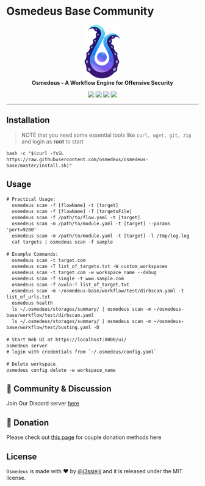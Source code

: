 # Osmedeus Base Community

<p align="center">
  <img alt="Osmedeus" src="https://raw.githubusercontent.com/osmedeus/assets/main/logo-transparent.png" height="140" />
  <br />
  <strong>Osmedeus - A Workflow Engine for Offensive Security</strong>

  <p align="center">
  <a href="https://docs.osmedeus.org/"><img src="https://img.shields.io/badge/Documentation-0078D4?style=for-the-badge&logo=Google-Chrome&logoColor=39ff14&labelColor=black&color=black"></a>
  <a href="https://docs.osmedeus.org/donation/"><img src="https://img.shields.io/badge/Sponsors-0078D4?style=for-the-badge&logo=GitHub-Sponsors&logoColor=39ff14&labelColor=black&color=black"></a>
  <a href="https://twitter.com/OsmedeusEngine"><img src="https://img.shields.io/badge/%40OsmedeusEngine-0078D4?style=for-the-badge&logo=Twitter&logoColor=39ff14&labelColor=black&color=black"></a>
  <a href="https://discord.gg/gy4SWhpaPU"><img src="https://img.shields.io/badge/Discord%20Server-0078D4?style=for-the-badge&logo=Discord&logoColor=39ff14&labelColor=black&color=black"></a>
  </p>
</p>

***

## Installation

> NOTE that you need some essential tools like `curl, wget, git, zip` and login as **root** to start

```shell
bash -c "$(curl -fsSL https://raw.githubusercontent.com/osmedeus/osmedeus-base/master/install.sh)"
```

## Usage

```shell
# Practical Usage:
  osmedeus scan -f [flowName] -t [target]
  osmedeus scan -f [flowName] -T [targetsFile]
  osmedeus scan -f /path/to/flow.yaml -t [target]
  osmedeus scan -m /path/to/module.yaml -t [target] --params 'port=9200'
  osmedeus scan -m /path/to/module.yaml -t [target] -l /tmp/log.log
  cat targets | osmedeus scan -f sample

# Example Commands:
  osmedeus scan -t target.com
  osmedeus scan -T list_of_targets.txt -W custom_workspaces
  osmedeus scan -t target.com -w workspace_name --debug
  osmedeus scan -f single -t www.sample.com
  osmedeus scan -f ovuln-T list_of_target.txt
  osmedeus scan -m ~/osmedeus-base/workflow/test/dirbscan.yaml -t list_of_urls.txt
  osmedeus health
  ls ~/.osmedeus/storages/summary/ | osmedeus scan -m ~/osmedeus-base/workflow/test/dirbscan.yaml
  ls ~/.osmedeus/storages/summary/ | osmedeus scan -m ~/osmedeus-base/workflow/test/busting.yaml -D

# Start Web UI at https://localhost:8000/ui/
osmedeus server
# login with credentials from `~/.osmedeus/config.yaml`

# Delete workspace
osmedeus config delete -w workspace_name
```

## 💬 Community & Discussion

Join Our Discord server [here](https://discord.gg/gy4SWhpaPU)

## 💎 Donation

Please check out [this page](https://docs.osmedeus.org/donation/) for couple donation methods here


## License

`Osmedeus` is made with ♥ by [@j3ssiejjj](https://twitter.com/j3ssiejjj) and it is released under the MIT license.
